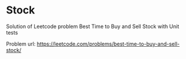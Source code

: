 # Stock
Solution of Leetcode problem Best Time to Buy and Sell Stock with Unit tests

Problem url:
https://leetcode.com/problems/best-time-to-buy-and-sell-stock/
